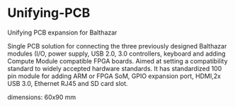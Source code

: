 # Unifying-PCB
Unifying PCB expansion for Balthazar 

Single PCB solution for connecting the three previously designed Balthazar modules (I/O, power supply, USB 2.0, 3.0 controllers, keyboard and adding Compute Module compatible FPGA boards. Aimed at setting a compatibility standard to widely accepted hardware standards.
It has standardized 100 pin module for adding ARM or FPGA SoM, GPIO expansion port, HDMI,2x USB 3.0, Ethernet RJ45 and SD card slot.  

dimensions: 60x90 mm
